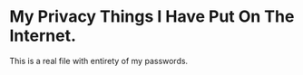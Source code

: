 My Privacy Things I Have Put On The Internet.
===

This is a real file with entirety of my passwords.
